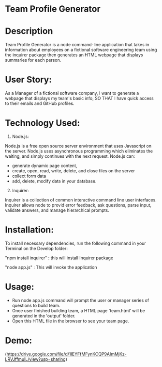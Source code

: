 # Team Profile Generator

# Description

Team Profile Generator is a node command-line application that takes in information about employees on a fictional software engineering team using the inquirer package then generates an HTML webpage that displays summaries for each person.

# User Story:
As a Manager of a fictional software company,
I want to generate a webpage that displays my team's basic info,
SO THAT I have quick access to their emails and GitHub profiles.

# Technology Used:

1. Node.js:

Node.js is a free open source server environment that uses Javascript on the server. Node.js uses asynchronous programming which eliminates the waiting, and simply continues with the next request. 
Node.js can:
-  generate dynamic page content,
-  create, open, read, write, delete, and close files on the server
-  collect form data
-  add, delete, modify data in your database.

2. Inquirer: 

Inquirer is a collection of common interactive command line user interfaces. Inquirer allows node to provid error feedback, ask questions, parse input, validate answers, and manage hierarchical prompts.


# Installation:

To install necessary dependencies, run the following command in your Terminal on the Develop folder:

"npm install inquirer" : this will install Inquirer package

"node app.js" : This will invoke the application

# Usage:

- Run node app.js command will prompt the user or manager series of questions to build team.
- Once user finished building team, a HTML page 'team.html' will be generated in the 'output' folder.
- Open this HTML file in the browser to see your team page.

# Demo:

(https://drive.google.com/file/d/1IEYFfMFynKCQP9AImMjKz-LRVJffmulL/view?usp=sharing)